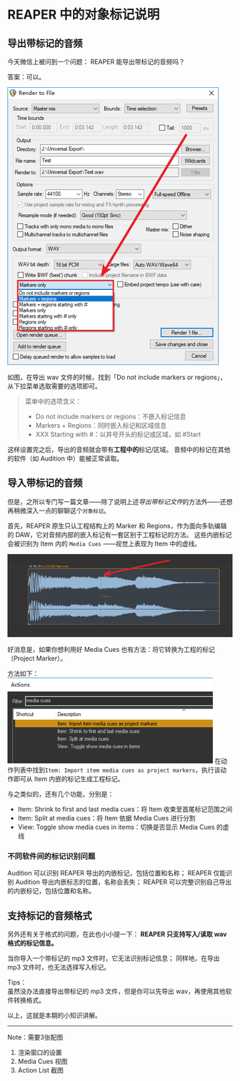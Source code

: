 # REAPER 中的对象标记说明

## 导出带标记的音频

今天微信上被问到一个问题：
REAPER 能导出带标记的音频吗？

答案：可以。

![导出设置](配图/导出设置.png)

如图，在导出 wav 文件的时候，找到「Do not include markers or regions」，从下拉菜单选取需要的选项即可。

> 菜单中的选项含义：
> * Do not include markers or regions：不嵌入标记信息
> * Markers + Regions：同时嵌入标记和区域信息
> * XXX Starting with #：以井号开头的标记或区域，如 #Start

这样设置完之后，导出的音频就会带有**工程中的**标记/区域。
音频中的标记在其他的软件（如 Audition 中）能被正常读取。

## 导入带标记的音频

但是，之所以专门写一篇文章——除了说明上述*导出带标记文件*的方法外——还想再稍微深入一点的聊聊这个`对象标记`。

首先，REAPER 原生只认工程结构上的 Marker 和 Regions，作为面向多轨编辑的 DAW，它对音频内部的嵌入标记有一套区别于工程标记的方法。
这些内嵌标记会被识别为 Item 内的 `Media Cues` ——视觉上表现为 Item 中的虚线。

![对象标记示意](配图/对象标记示意.png)

好消息是，如果你想利用好 Media Cues 也有方法：将它转换为工程的标记（Project Marker）。

方法如下：
![转换标记](配图/转换标记.png)
在动作列表中找到`Item: Import item media cues as project markers`，执行该动作即可从 Item 内嵌的标记生成工程标记。

与之类似的，还有几个功能，分别是：

* Item: Shrink to first and last media cues：将 Item 收束至首尾标记范围之间
* Item: Split at media cues：将 Item 依据 Media Cues 进行分割
* View: Toggle show media cues in items：切换是否显示 Media Cues 的虚线

### 不同软件间的标记识别问题

Audition 可以识别 REAPER 导出的内嵌标记，包括位置和名称；
REAPER 仅能识别 Audition 导出内嵌标志的位置，名称会丢失；
REAPER 可以完整识别自己导出的内嵌标记，包括位置和名称。

## 支持标记的音频格式

另外还有关于格式的问题，在此也小小提一下：
**REAPER 只支持写入/读取 wav 格式的标记信息。**

当你导入一个带标记的 mp3 文件时，它无法识别标记信息；
同样地，在导出 mp3 文件时，也无法选择写入标记。

Tips：<br>
虽然没办法直接导出带标记的 mp3 文件，但是你可以先导出 wav，再使用其他软件转换格式。

以上，这就是本期的小知识讲解。

---

Note：需要3张配图

1. 渲染窗口的设置
2. Media Cues 视图
3. Action List 截图